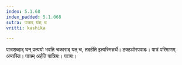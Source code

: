 ```yaml
---
index: 5.1.68
index_padded: 5.1.068
sutra: पात्राद् घंश् च
vritti: kashika

---
```

पात्रशब्दाद् घन् प्रत्ययो भवति चकाराद् यत् च, तदर्हति इत्यस्मिन्नर्थे। ठक्ठञोरपवादः। पात्रं परिमाणम् अप्यस्ति। पात्रम् अर्हति पात्रियः। पात्र्यः।